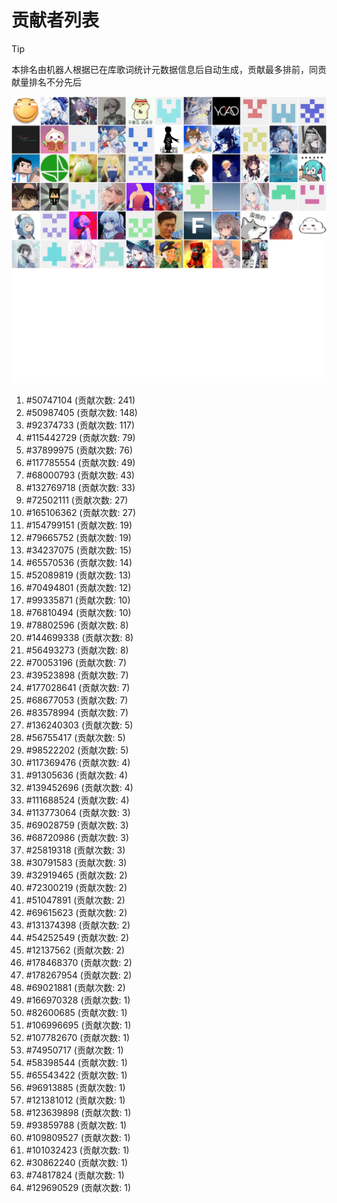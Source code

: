 # 贡献者列表

> [!TIP]
> 本排名由机器人根据已在库歌词统计元数据信息后自动生成，贡献最多排前，同贡献量排名不分先后

![贡献者头像画廊](./CONTRIBUTORS.svg)

1. #50747104 (贡献次数: 241)
2. #50987405 (贡献次数: 148)
3. #92374733 (贡献次数: 117)
4. #115442729 (贡献次数: 79)
5. #37899975 (贡献次数: 76)
6. #117785554 (贡献次数: 49)
7. #68000793 (贡献次数: 43)
8. #132769718 (贡献次数: 33)
9. #72502111 (贡献次数: 27)
10. #165106362 (贡献次数: 27)
11. #154799151 (贡献次数: 19)
12. #79665752 (贡献次数: 19)
13. #34237075 (贡献次数: 15)
14. #65570536 (贡献次数: 14)
15. #52089819 (贡献次数: 13)
16. #70494801 (贡献次数: 12)
17. #99335871 (贡献次数: 10)
18. #76810494 (贡献次数: 10)
19. #78802596 (贡献次数: 8)
20. #144699338 (贡献次数: 8)
21. #56493273 (贡献次数: 8)
22. #70053196 (贡献次数: 7)
23. #39523898 (贡献次数: 7)
24. #177028641 (贡献次数: 7)
25. #68677053 (贡献次数: 7)
26. #83578994 (贡献次数: 7)
27. #136240303 (贡献次数: 5)
28. #56755417 (贡献次数: 5)
29. #98522202 (贡献次数: 5)
30. #117369476 (贡献次数: 4)
31. #91305636 (贡献次数: 4)
32. #139452696 (贡献次数: 4)
33. #111688524 (贡献次数: 4)
34. #113773064 (贡献次数: 3)
35. #69028759 (贡献次数: 3)
36. #68720986 (贡献次数: 3)
37. #25819318 (贡献次数: 3)
38. #30791583 (贡献次数: 3)
39. #32919465 (贡献次数: 2)
40. #72300219 (贡献次数: 2)
41. #51047891 (贡献次数: 2)
42. #69615623 (贡献次数: 2)
43. #131374398 (贡献次数: 2)
44. #54252549 (贡献次数: 2)
45. #12137562 (贡献次数: 2)
46. #178468370 (贡献次数: 2)
47. #178267954 (贡献次数: 2)
48. #69021881 (贡献次数: 2)
49. #166970328 (贡献次数: 1)
50. #82600685 (贡献次数: 1)
51. #106996695 (贡献次数: 1)
52. #107782670 (贡献次数: 1)
53. #74950717 (贡献次数: 1)
54. #58398544 (贡献次数: 1)
55. #65543422 (贡献次数: 1)
56. #96913885 (贡献次数: 1)
57. #121381012 (贡献次数: 1)
58. #123639898 (贡献次数: 1)
59. #93859788 (贡献次数: 1)
60. #109809527 (贡献次数: 1)
61. #101032423 (贡献次数: 1)
62. #30862240 (贡献次数: 1)
63. #74817824 (贡献次数: 1)
64. #129690529 (贡献次数: 1)
